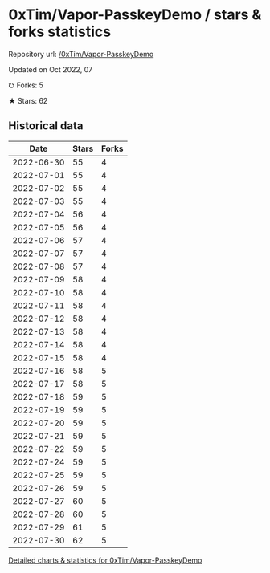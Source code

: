 # 0xTim/Vapor-PasskeyDemo / stars & forks statistics

Repository url: [/0xTim/Vapor-PasskeyDemo](https://github.com/0xTim/Vapor-PasskeyDemo)

Updated on Oct 2022, 07

☋ Forks: 5

★ Stars: 62

## Historical data
| Date | Stars | Forks |
|------|-------|-------|
| 2022-06-30 | 55 | 4 | 
| 2022-07-01 | 55 | 4 | 
| 2022-07-02 | 55 | 4 | 
| 2022-07-03 | 55 | 4 | 
| 2022-07-04 | 56 | 4 | 
| 2022-07-05 | 56 | 4 | 
| 2022-07-06 | 57 | 4 | 
| 2022-07-07 | 57 | 4 | 
| 2022-07-08 | 57 | 4 | 
| 2022-07-09 | 58 | 4 | 
| 2022-07-10 | 58 | 4 | 
| 2022-07-11 | 58 | 4 | 
| 2022-07-12 | 58 | 4 | 
| 2022-07-13 | 58 | 4 | 
| 2022-07-14 | 58 | 4 | 
| 2022-07-15 | 58 | 4 | 
| 2022-07-16 | 58 | 5 | 
| 2022-07-17 | 58 | 5 | 
| 2022-07-18 | 59 | 5 | 
| 2022-07-19 | 59 | 5 | 
| 2022-07-20 | 59 | 5 | 
| 2022-07-21 | 59 | 5 | 
| 2022-07-22 | 59 | 5 | 
| 2022-07-24 | 59 | 5 | 
| 2022-07-25 | 59 | 5 | 
| 2022-07-26 | 59 | 5 | 
| 2022-07-27 | 60 | 5 | 
| 2022-07-28 | 60 | 5 | 
| 2022-07-29 | 61 | 5 | 
| 2022-07-30 | 62 | 5 | 


[Detailed charts & statistics for 0xTim/Vapor-PasskeyDemo](https://reviewgithub.com/rep/0xTim/Vapor-PasskeyDemo)
